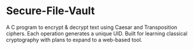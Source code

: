 # Secure-File-Vault
A C program to encrypt &amp; decrypt text using Caesar and Transposition ciphers. Each operation generates a unique UID. Built for learning classical cryptography with plans to expand to a web-based tool.

